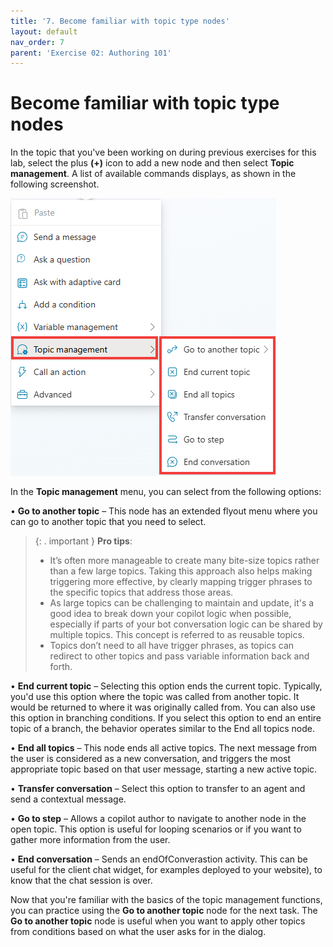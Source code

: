 ```yaml
---
title: '7. Become familiar with topic type nodes'
layout: default
nav_order: 7
parent: 'Exercise 02: Authoring 101'
---
```


#  Become familiar with topic type nodes
 	
In the topic that you've been working on during previous exercises for this lab, select the plus **(+)** icon to add a new node and then select **Topic management**. A list of available commands displays, as shown in the following screenshot.

![A screenshot of a computer Description automatically generated](../../media/45caa0a77b28c57bb3bd10ef43efe4da.png "A screenshot of a computer Description automatically generated")

In the **Topic management** menu, you can select from the following options:

•	**Go to another topic** – This node has an extended flyout menu where you can go to another topic that you need to select.

>{: . important }	**Pro tips**:  
>	- It’s often more manageable to create many bite-size topics rather than a few large topics. Taking this approach also helps making triggering more effective, by clearly mapping trigger phrases to the specific topics that address those areas. 
>	- As large topics can be challenging to maintain and update, it's a good idea to break down your copilot logic when possible, especially if parts of your bot conversation logic can be shared by multiple topics. This concept is referred to as reusable topics. 
>	- Topics don’t need to all have trigger phrases, as topics can redirect to other topics and pass variable information back and forth.

•	**End current topic** – Selecting this option ends the current topic. Typically, you'd use this option where the topic was called from another topic. It would be returned to where it was originally called from. You can also use this option in branching conditions. If you select this option to end an entire topic of a branch, the behavior operates similar to the End all topics node.

•	**End all topics** – This node ends all active topics. The next message from the user is considered as a new conversation, and triggers the most appropriate topic based on that user message, starting a new active topic.

•	**Transfer conversation** – Select this option to transfer to an agent and send a contextual message.

•	**Go to step** – Allows a copilot author to navigate to another node in the open topic. This option is useful for looping scenarios or if you want to gather more information from the user.

•	**End conversation** – Sends an endOfConverastion activity. This can be useful for the client chat widget, for examples deployed to your website), to know that the chat session is over.


Now that you're familiar with the basics of the topic management functions, you can practice using the **Go to another topic** node for the next task. The **Go to another topic** node is useful when you want to apply other topics from conditions based on what the user asks for in the dialog.
